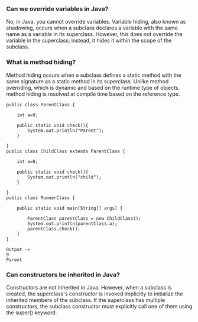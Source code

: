 
### Can we override variables in Java?
No, in Java, you cannot override variables. Variable hiding, also known as shadowing, occurs when a subclass declares a variable 
with the same name as a variable in its superclass. 
However, this does not override the variable in the superclass; instead, it hides it within the scope of the subclass.

### What is method hiding?
Method hiding occurs when a subclass defines a static method with the same signature as a static method in its superclass. 
Unlike method overriding, which is dynamic and based on the runtime type of objects, 
method hiding is resolved at compile time based on the reference type.

```
public class ParentClass {

    int a=9;

    public static void check(){
        System.out.println("Parent");
    }

}
public class ChildClass extends ParentClass {

    int a=8;

    public static void check(){
        System.out.println("child");
    }

}
public class RunnerClass {

    public static void main(String[] args) {

        ParentClass parentClass = new ChildClass();
        System.out.println(parentClass.a);
        parentClass.check();
    }
}

Output ->
9
Parent
```
### Can constructors be inherited in Java?
Constructors are not inherited in Java. However, when a subclass is created, the superclass's constructor is invoked 
implicitly to initialize the inherited members of the subclass. If the superclass has multiple constructors, 
the subclass constructor must explicitly call one of them using the super() keyword.













